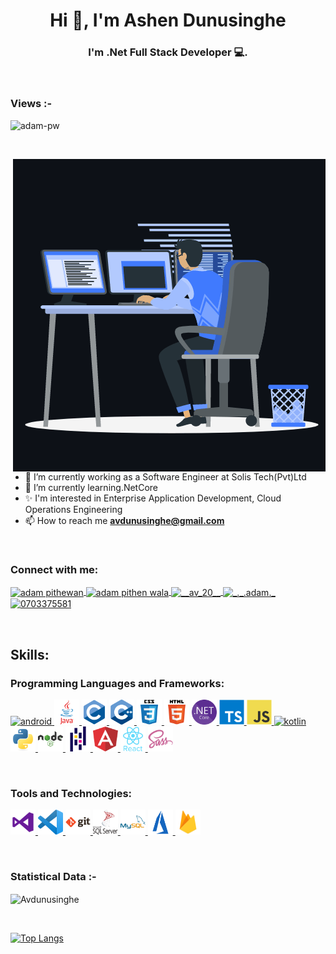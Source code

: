 <h1 align="center">Hi 👋, I'm Ashen Dunusinghe</h1>
<h3 align="center"> I'm .Net Full Stack Developer 💻.</h3>

<br>

<p align="right"> <h3>Views :-</h3> <img src="https://komarev.com/ghpvc/?username=Avdunusinghe&label=Profile%20views&color=0e75b6&style=flat"
    alt="adam-pw" /> 
  </p>

<br>

<p><img align="right" src="https://github.com/Avdunusinghe/Avdunusinghe/blob/main/GITHUB_ANIMATION.gif" alt="Avdunusinghe" /></p>


- 🔭 I’m currently working as a Software Engineer at Solis Tech(Pvt)Ltd
- 🌱 I’m currently learning.NetCore
- ✨ I'm interested in  Enterprise Application Development, Cloud Operations Engineering
- 📫 How to reach me **avdunusinghe@gmail.com**

<br>

<h3 align="left">Connect with me:</h3>
<p align="left">
  <a 
     href="https://www.linkedin.com/in/ashen-dunusinghe-3a39711a1/" 
     target="blank"
     >
    <img 
      align="center"
      src="https://raw.githubusercontent.com/rahuldkjain/github-profile-readme-generator/master/src/images/icons/Social/linked-in-alt.svg"
      alt="adam pithewan" 
      height="30"
      width="40"
     />
  </a>
  <a 
     href="https://www.facebook.com/ashen.vimanga" 
     target="blank"
     >
    <img 
      align="center"
      src="https://raw.githubusercontent.com/rahuldkjain/github-profile-readme-generator/master/src/images/icons/Social/facebook.svg"
      alt="adam pithen wala" 
      height="30"
      width="40" 
      />
  </a>
  <a 
     href="https://www.instagram.com/__av_20__/?hl=en" 
     target="blank"
     >
    <img 
      align="center"
      src="https://raw.githubusercontent.com/rahuldkjain/github-profile-readme-generator/master/src/images/icons/Social/instagram.svg"
      alt="__av_20__" 
      height="30" 
      width="40" 
     />
  </a>
   <a 
     href="live:.cid.71d1e39d9fd31" 
     target="blank"
     >
    <img 
      align="center"
      src="https://raw.githubusercontent.com/rahuldkjain/github-profile-readme-generator/master/src/images/icons/Social/skype.svg"
      alt="_._.adam._" 
      height="30" 
      width="40" 
     />
  </a>
  <a 
     href="https://web.whatsapp.com/" 
     target="blank">
    <img align="center"
      src="https://raw.githubusercontent.com/rahuldkjain/github-profile-readme-generator/master/src/images/icons/Social/whatsapp.svg"
      alt="0703375581" 
      height="30" 
      width="40" 
   />
 </a>
</p>

<br>
<h2 align='left'>Skills:</h2>
<h3 align="left">Programming Languages and Frameworks:</h3>
<p align="left">
    <a href="https://docs.microsoft.com/en-us/dotnet/csharp/" target="_blank" rel="noreferrer"> 
      <img
        src="https://raw.githubusercontent.com/jmnote/z-icons/master/svg/csharp.svg"
        alt="android" 
        width="40" 
        height="40" />
    </a>
    <a href="https://www.javatpoint.com/java-tutorial" target="_blank" rel="noreferrer">
      <img
        src="https://raw.githubusercontent.com/devicons/devicon/master/icons/java/java-original-wordmark.svg"
        alt="android" 
        width="40" 
        height="40" /> 
    </a>   
    <a href="https://www.cprogramming.com/" target="_blank"rel="noreferrer"> 
      <img 
        src="https://raw.githubusercontent.com/devicons/devicon/master/icons/c/c-original.svg"
        alt="c" 
        width="40" 
        height="40" /> 
    </a> 
    <a href="https://www.w3schools.com/cpp/" target="_blank" rel="noreferrer">
       <img 
         src="https://raw.githubusercontent.com/devicons/devicon/master/icons/cplusplus/cplusplus-original.svg"
         alt="cplusplus" 
         width="40" 
         height="40"/>
    </a>
    <a href="https://www.w3schools.com/css/" target="_blank" rel="noreferrer"> 
       <img
         src="https://raw.githubusercontent.com/devicons/devicon/master/icons/css3/css3-original-wordmark.svg" 
         alt="css3"
         width="40"
         height="40"/> 
    </a> 
    <a href="https://www.w3.org/html/" target="_blank" rel="noreferrer"> 
       <img
         src="https://raw.githubusercontent.com/devicons/devicon/master/icons/html5/html5-original-wordmark.svg"
         alt="html5" 
         width="40" 
         height="40" />
    </a>
     <a href="https://www.mysql.com/" target="_blank" rel="noreferrer"> 
      <img
        src="https://github.com/Avdunusinghe/Avdunusinghe/blob/Avdunusinghe-patch-1/Images/IMG_dotNetCore.svg.png"
        alt="mysql" 
        width="40" 
        height="40" /> 
    </a>
    <a href="" target="_blank" rel="noreferrer"> 
       <img
         src="https://raw.githubusercontent.com/devicons/devicon/master/icons/typescript/typescript-original.svg" 
         alt="java" 
         width="40"
         height="40" />
    </a>
    <a href="https://developer.mozilla.org/en-US/docs/Web/JavaScript" target="_blank"rel="noreferrer"> 
       <img
         src="https://raw.githubusercontent.com/devicons/devicon/master/icons/javascript/javascript-original.svg"
         alt="javascript" 
         width="40" 
         height="40" /> 
    </a>
    <a href="https://kotlinlang.org" target="_blank" rel="noreferrer">
         <img 
           src="https://www.vectorlogo.zone/logos/kotlinlang/kotlinlang-icon.svg" 
           alt="kotlin" 
           width="40" 
           height="40" />
    </a>
     <a href="https://www.python.org" target="_blank" rel="noreferrer"> 
      <img
        src="https://raw.githubusercontent.com/devicons/devicon/master/icons/python/python-original.svg" alt="python"
        width="40" 
        height="40" />
    </a>
    <a href="https://nodejs.org" target="_blank" rel="noreferrer"> 
      <img
        src="https://raw.githubusercontent.com/devicons/devicon/master/icons/nodejs/nodejs-original-wordmark.svg"
        alt="nodejs" 
        width="40" 
        height="40" /> 
    </a> 
    <a href="https://pandas.pydata.org/" target="_blank" rel="noreferrer">
      <img
        src="https://raw.githubusercontent.com/devicons/devicon/2ae2a900d2f041da66e950e4d48052658d850630/icons/pandas/pandas-original.svg"
        alt="pandas" 
        width="40" 
        height="40" />
    </a> 
    <a href="" target="_blank" rel="noreferrer"> 
      <img
        src="https://github.com/Avdunusinghe/Avdunusinghe/blob/Avdunusinghe-patch-1/Images/IMG_AngularJs.png"
        alt="react" 
        width="40" 
        height="40" /> 
    </a>
    <a href="https://reactjs.org/" target="_blank" rel="noreferrer"> 
      <img
        src="https://raw.githubusercontent.com/devicons/devicon/master/icons/react/react-original-wordmark.svg"
        alt="react" 
        width="40" 
        height="40" /> 
    </a>
    <a href="https://sass-lang.com" target="_blank" rel="noreferrer"> 
      <img
        src="https://raw.githubusercontent.com/devicons/devicon/master/icons/sass/sass-original.svg" 
        alt="sass" 
        width="40"
        height="40" />
    </a> 
</p>
<br>
<h3 align="left">Tools and Technologies:</h3>
<p align="left">
     <a href="https://www.mysql.com/" target="_blank" rel="noreferrer"> 
      <img
        src="https://github.com/Avdunusinghe/Avdunusinghe/blob/Avdunusinghe-patch-1/Images/IMG_VS.png"
        alt="mysql" 
        width="40" 
        height="40" /> 
    </a>
    <a href="https://www.mysql.com/" target="_blank" rel="noreferrer"> 
      <img
        src="https://github.com/Avdunusinghe/Avdunusinghe/blob/Avdunusinghe-patch-1/Images/IMG_VSCODE.png"
        alt="mysql" 
        width="40" 
        height="40" /> 
    </a>
     <a href="https://www.mysql.com/" target="_blank" rel="noreferrer"> 
      <img
        src="https://raw.githubusercontent.com/devicons/devicon/master/icons/git/git-original-wordmark.svg"
        alt="mysql" 
        width="40" 
        height="40" /> 
    </a>
    <a href="https://www.mysql.com/" target="_blank" rel="noreferrer"> 
      <img
        src="https://github.com/Avdunusinghe/Avdunusinghe/blob/Avdunusinghe-patch-1/Images/IMG_ms%20sql.png"
        alt="mysql" 
        width="40" 
        height="40" /> 
    </a>
    <a href="https://www.mysql.com/" target="_blank" rel="noreferrer"> 
      <img
        src="https://raw.githubusercontent.com/devicons/devicon/master/icons/mysql/mysql-original-wordmark.svg"
        alt="mysql" 
        width="40" 
        height="40" /> 
    </a>
    <a href="https://www.mysql.com/" target="_blank" rel="noreferrer"> 
      <img
        src="https://github.com/Avdunusinghe/Avdunusinghe/blob/Avdunusinghe-patch-1/Images/IMG_azure.png"
        alt="mysql" 
        width="40" 
        height="40" /> 
    </a>
     <a href="https://www.mysql.com/" target="_blank" rel="noreferrer"> 
      <img
        src="https://github.com/Avdunusinghe/Avdunusinghe/blob/Avdunusinghe-patch-1/Images/IMG_firebase.png"
        alt="mysql" 
        width="40" 
        height="40" /> 
    </a>
   
</p>
<br>


<h3>Statistical Data :-</h3>
<p><img align="center"
    src="https://github-readme-stats.vercel.app/api?username=Avdunusinghe&show_icons=true&theme=dark"
    alt="Avdunusinghe" 
    bg_color=#808080/></p>

<br>

[![Top Langs](https://github-readme-stats.vercel.app/api/top-langs/?username=Avdunusinghe&layout=compact)](https://github.com/Avdunusinghe/github-readme-stats)

<br>

